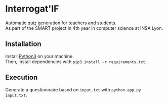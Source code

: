 # Interrogat'IF
Automatic quiz generation for teachers and students.<br/>
As part of the SMART project in 4th year in computer science at INSA Lyon.

## Installation
Install [Python3](https://www.python.org/downloads/) on your machine.<br/>
Then, install dependencies with `pip3 install -r requirements.txt`.

## Execution
Generate a questionnaire based on `input.txt` with `python app.py input.txt`.

